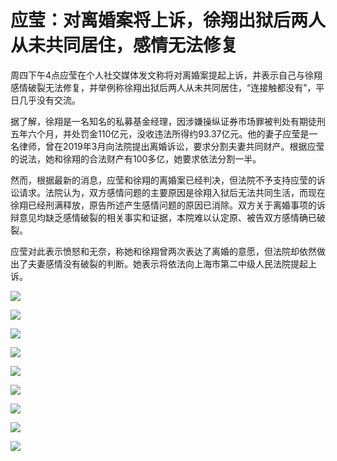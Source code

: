 # 应莹：对离婚案将上诉，徐翔出狱后两人从未共同居住，感情无法修复

周四下午4点应莹在个人社交媒体发文称将对离婚案提起上诉，并表示自己与徐翔感情破裂无法修复，并举例称徐翔出狱后两人从未共同居住，“连接触都没有”，平日几乎没有交流。

据了解，徐翔是一名知名的私募基金经理，因涉嫌操纵证券市场罪被判处有期徒刑五年六个月，并处罚金110亿元，没收违法所得约93.37亿元。他的妻子应莹是一名律师，曾在2019年3月向法院提出离婚诉讼，要求分割夫妻共同财产。根据应莹的说法，她和徐翔的合法财产有100多亿，她要求依法分割一半。

然而，根据最新的消息，应莹和徐翔的离婚案已经判决，但法院不予支持应莹的诉讼请求。法院认为，双方感情问题的主要原因是徐翔入狱后无法共同生活，而现在徐翔已经刑满释放，原告所述产生感情问题的原因已消除。双方关于离婚事项的诉辩意见均缺乏感情破裂的相关事实和证据，本院难以认定原、被告双方感情确已破裂。

应莹对此表示愤怒和无奈，称她和徐翔曾两次表达了离婚的意愿，但法院却依然做出了夫妻感情没有破裂的判断。她表示将依法向上海市第二中级人民法院提起上诉。

![](https://inews.gtimg.com/om_bt/O-u8rwbWwyAOzdFjfJ_rFP16t8Nkr5TLC1LnaJ34d0Y20AA/1000)

![](https://inews.gtimg.com/om_bt/Oz-ZrJ-1qdCreXgvTxkOrlc8N3b0sR3DpVO7KBXOSK0m8AA/1000)

![](https://inews.gtimg.com/om_bt/OS0I1z5AtzOLorRu-XvgKVFwsN1wIJdMptq2wZG1pH6JoAA/1000)

![](https://inews.gtimg.com/om_bt/ODMKoiLOLs34iPBKqXpmYES_7LIEWMO_gzVE-bu-P79vQAA/1000)

![](https://inews.gtimg.com/om_bt/OKLD87xykqp-yqe84_2HvZOX1Xv4ZJXaGMfS-v514TEfAAA/1000)

![](https://inews.gtimg.com/om_bt/ONzVdhelZNL9HHQEwB5M3-9ED5_kJIuDl0rJKlHWlEaOMAA/1000)

![](https://inews.gtimg.com/om_bt/O4yuM47stAMTO4HHJyTTgzMqneKKMfescTKK8hxXV6HSMAA/1000)

![](https://inews.gtimg.com/om_bt/O2VYANmctEIxH9butEufOaCSW6L0AEZcKRBSgJPHYlC2gAA/1000)

![](https://inews.gtimg.com/om_bt/Oaq1bZ2fqXhJSyaIAecnlgL2fVh4aNuvi8tI0vCaeSnqUAA/1000)

